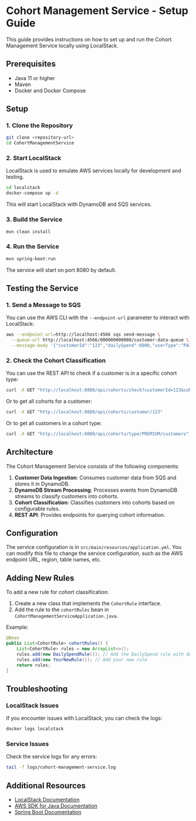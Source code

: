 # Cohort Management Service - Setup Guide

This guide provides instructions on how to set up and run the Cohort Management Service locally using LocalStack.

## Prerequisites

- Java 11 or higher
- Maven
- Docker and Docker Compose

## Setup

### 1. Clone the Repository

```bash
git clone <repository-url>
cd CohortManagementService
```

### 2. Start LocalStack

LocalStack is used to emulate AWS services locally for development and testing.

```bash
cd localstack
docker-compose up -d
```

This will start LocalStack with DynamoDB and SQS services.

### 3. Build the Service

```bash
mvn clean install
```

### 4. Run the Service

```bash
mvn spring-boot:run
```

The service will start on port 8080 by default.

## Testing the Service

### 1. Send a Message to SQS

You can use the AWS CLI with the `--endpoint-url` parameter to interact with LocalStack:

```bash
aws --endpoint-url=http://localhost:4566 sqs send-message \
  --queue-url http://localhost:4566/000000000000/customer-data-queue \
  --message-body '{"customerId":"123","dailySpend":6000,"userType":"PAID"}'
```

### 2. Check the Cohort Classification

You can use the REST API to check if a customer is in a specific cohort type:

```bash
curl -X GET "http://localhost:8080/api/cohorts/check?customerId=123&cohortType=PREMIUM"
```

Or to get all cohorts for a customer:

```bash
curl -X GET "http://localhost:8080/api/cohorts/customer/123"
```

Or to get all customers in a cohort type:

```bash
curl -X GET "http://localhost:8080/api/cohorts/type/PREMIUM/customers"
```

## Architecture

The Cohort Management Service consists of the following components:

1. **Customer Data Ingestion**: Consumes customer data from SQS and stores it in DynamoDB.
2. **DynamoDB Stream Processing**: Processes events from DynamoDB streams to classify customers into cohorts.
3. **Cohort Classification**: Classifies customers into cohorts based on configurable rules.
4. **REST API**: Provides endpoints for querying cohort information.

## Configuration

The service configuration is in `src/main/resources/application.yml`. You can modify this file to change the service configuration, such as the AWS endpoint URL, region, table names, etc.

## Adding New Rules

To add a new rule for cohort classification:

1. Create a new class that implements the `CohortRule` interface.
2. Add the rule to the `cohortRules` bean in `CohortManagementServiceApplication.java`.

Example:

```java
@Bean
public List<CohortRule> cohortRules() {
    List<CohortRule> rules = new ArrayList<>();
    rules.add(new DailySpendRule()); // Add the DailySpend rule with default threshold (5000)
    rules.add(new YourNewRule()); // Add your new rule
    return rules;
}
```

## Troubleshooting

### LocalStack Issues

If you encounter issues with LocalStack, you can check the logs:

```bash
docker logs localstack
```

### Service Issues

Check the service logs for any errors:

```bash
tail -f logs/cohort-management-service.log
```

## Additional Resources

- [LocalStack Documentation](https://docs.localstack.cloud/)
- [AWS SDK for Java Documentation](https://docs.aws.amazon.com/sdk-for-java/)
- [Spring Boot Documentation](https://docs.spring.io/spring-boot/docs/current/reference/htmlsingle/)
